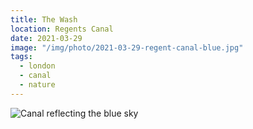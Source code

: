 ```yaml
---
title: The Wash
location: Regents Canal
date: 2021-03-29
image: "/img/photo/2021-03-29-regent-canal-blue.jpg"
tags:
  - london
  - canal
  - nature
---
```


![Canal reflecting the blue sky](/img/photo/2021-03-29-regent-canal-blue.jpg)
